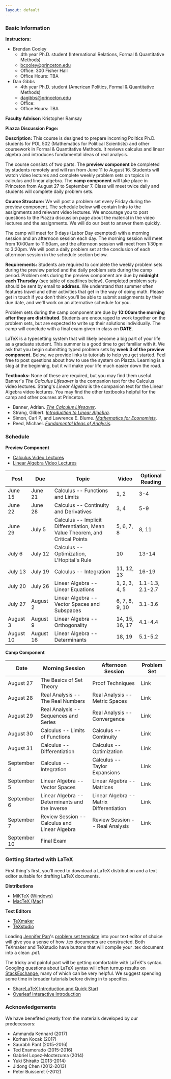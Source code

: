 ```yaml
---
layout: default
---
```


### Basic Information

**Instructors:** 

- Brendan Cooley
    - 4th year Ph.D. student (International Relations, Formal & Quantitative Methods)
    - [bcooley@princeton.edu](mailto:bcooley@princeton.edu) 
    - Office: 300 Fisher Hall
    - Office Hours: TBA
- Dan Gibbs
    - 4th year Ph.D. student (American Politics, Formal & Quantitative Methods)
    - [dagibbs@princeton.edu](mailto:dagibbs@princeton.edu)
    - Office:
    - Office Hours: TBA

**Faculty Advisor:** Kristopher Ramsay

**Piazza Discussion Page:**

**Description:** This course is designed to prepare incoming Politics Ph.D. students for POL 502 (Mathematics for Political Scientists) and other coursework in Formal & Quantitative Methods. It reviews calculus and linear algebra and introduces fundamental ideas of real analysis.

The course consists of two parts. The **preview component** be completed by students remotely and will run from June 11 to August 16. Students will watch video lectures and complete weekly problem sets on topics in calculus and linear algebra. The **camp component** will take place in Princeton from August 27 to September 7. Class will meet twice daily and students will complete daily problem sets.

**Course Structure:** We will post a problem set every Friday during the preview component. The schedule below will contain links to the assignments and relevant video lectures. We encourage you to post questions to the Piazza discussion page about the material in the video lectures and the assignments. We will do our best to answer them quickly.

The camp will meet for 9 days (Labor Day exempted) with a morning session and an afternoon session each day. The morning session will meet from 10:00am to 11:50am, and the afternoon session will meet from 1:30pm to 3:20pm. We will post a daily problem set at the conclusion of each afternoon session in the schedule section below.

**Requirements:** Students are required to complete the weekly problem sets during the preview period and the daily problem sets during the camp period. Problem sets during the preview component are due by **midnight each Thursday** (see table of deadlines below). Completed problem sets should be sent by email to **address**. We understand that summer often features travel and other activities that get in the way of doing math. Please get in touch if you don't think you'll be able to submit assignments by their due date, and we'll work on an alternative schedule for you. 

Problem sets during the camp component are due by **10:00am the morning after they are distributed**. Students are encouraged to work together on the problem sets, but are expected to write up their solutions individually. The camp will conclude with a final exam given in class on **DATE**.

LaTeX is a typesetting system that will likely become a big part of your life as a graduate student. This summer is a good time to get familiar with it. We ask that you begin submitting typed problem sets by **week 3 of the preview component.** Below, we provide links to tutorials to help you get started. Feel free to post questions about how to use the system on Piazza. Learning is a slog at the beginning, but it will make your life much easier down the road. 

**Textbooks:** None of these are required, but you may find them useful. Banner's *The Calculus Lifesaver* is the companion text for the Calculus video lectures. Strang's *Linear Algebra* is the companion text for the Linear Algebra video lectures. You may find the other textbooks helpful for the camp and other courses at Princeton.

- Banner, Adrian. [*The Calculus Lifesaver*](https://www.amazon.com/Calculus-Lifesaver-Tools-Princeton-Guides/dp/0691130884).
- Strang, Gilbert. [*Introduction to Linear Algebra*](https://www.amazon.com/Introduction-Linear-Algebra-Gilbert-Strang/dp/0980232775/ref=sr_1_1?ie=UTF8&qid=1525308498&sr=8-1&keywords=gilbert+strang+linear+algebra).
- Simon, Carl P, and Lawrence E. Blume. [*Mathematics for Economists*](https://www.amazon.com/Mathematics-Economists-Carl-P-Simon/dp/0393957330/ref=sr_1_2?s=books&ie=UTF8&qid=1525308603&sr=1-2&keywords=mathematics+for+economists+simon+and+blume).
- Reed, Michael. [*Fundamental Ideas of Analysis*](https://www.amazon.com/Fundamental-Ideas-Analysis-Michael-Reed/dp/0471159964/ref=sr_1_1?ie=UTF8&qid=1525308705&sr=8-1&keywords=fundamental+ideas+of+analysis).

### Schedule

**Preview Component**

- [Calculus Video Lectures](https://press.princeton.edu/video/banner)
- [Linear Algebra Video Lectures](https://ocw.mit.edu/courses/mathematics/18-06-linear-algebra-spring-2010/video-lectures/)

| Post      | Due       | Topic                                                                         | Video          | Optional Reading |
|-----------|-----------|-------------------------------------------------------------------------------|----------------|------------------|
| June 15   | June 21   | Calculus -- Functions and Limits                                              | 1, 2           | 3-4              |
| June 22   | June 28   | Calculus -- Continuity and Derivatives                                        | 3, 4           | 5-9              |
| June 29   | July 5    | Calculus -- Implicit Differentiation, Mean Value Theorem, and Critical Points | 5, 6, 7, 8     | 8, 11            |
| July 6    | July 12   | Calculus -- Optimization, L'Hopital's Rule                                    | 10             | 13-14            |
| July 13   | July 19   | Calculus -- Integration                                                       | 11, 12, 13     | 16-19            |
| July 20   | July 26   | Linear Algebra -- Linear Equations                                            | 1, 2, 3, 4, 5  | 1.1-1.3, 2.1-2.7 |
| July 27   | August 2  | Linear Algebra -- Vector Spaces and Subspaces                                 | 6, 7, 8, 9, 10 | 3.1-3.6          |
| August 3  | August 9  | Linear Algebra -- Orthogonality                                               | 14, 15, 16, 17 | 4.1-4.4          |
| August 10 | August 16 | Linear Algebra -- Determinants                                                | 18, 19         | 5.1-5.2          |

**Camp Component**

| Date         | Morning Session                                | Afternoon Session                        | Problem Set |
|--------------|------------------------------------------------|------------------------------------------|-------------|
| August 27    | The Basics of Set Theory                       | Proof Techniques                         | Link        |
| August 28    | Real Analysis -- The Real Numbers              | Real Analysis -- Metric Spaces           | Link        |
| August 29    | Real Analysis -- Sequences and Series          | Real Analysis -- Convergence             | Link        |
| August 30    | Calculus -- Limits of Functions                | Calculus -- Continuity                   | Link        |
| August 31    | Calculus -- Differentiation                    | Calculus -- Optimization                 | Link        |
| September 4  | Calculus -- Integration                        | Calculus -- Taylor Expansions            | Link        |
| September 5  | Linear Algebra -- Vector Spaces                | Linear Algebra -- Matrices               | Link        |
| September 6  | Linear Algebra -- Determinants and the Inverse | Linear Algebra -- Matrix Differentiation | Link        |
| September 7  | Review Session -- Calculus and Linear Algebra  | Review Session -- Real Analysis          | Link        |
| September 10 | Final Exam                                     |                                          |             |

### Getting Started with LaTeX

First thing's first, you'll need to download a LaTeX distribution and a text editor suitable for drafting LaTeX documents.

**Distributions**

- [MiKTeX (Windows)](https://miktex.org/)
- [MacTeX (Mac)](http://www.tug.org/mactex/)

**Text Editors**

- [TeXmaker](http://www.xm1math.net/texmaker/)
- [TeXstudio](https://www.texstudio.org/)

Loading [Jennifer Pan](http://jenpan.com/)'s [problem set template](http://jenpan.com/jen_pan/PsetLatexTemplate.tex) into your text editor of choice will give you a sense of how .tex documents are constructed. Both TeXmaker and TeXstudio have buttons that will compile your .tex document into a clean .pdf.

The tricky and painful part will be getting comfortable with LaTeX's syntax. Googling questions about LaTeX syntax will often turnup results on [StackExchange](https://tex.stackexchange.com/), many of which can be very helpful. We suggest spending some time in broader tutorials before diving in to specifics.

- [ShareLaTeX Introduction and Quick Start](https://www.sharelatex.com/learn/Learn_LaTeX_in_30_minutes)
- [Overleaf Interactive Introduction](https://www.overleaf.com/latex/learn/free-online-introduction-to-latex-part-1#.Wu0Q-tPwa8o)

### Acknowledgements

We have benefited greatly from the materials developed by our predecessors:

- Ammanda Kennard (2017)
- Korhan Kocak (2017)
- Saurabh Pant (2015-2016)
- Ted Enamorado (2015-2016)
- Gabriel Lopez-Moctezuma (2014)
- Yuki Shiraito (2013-2014)
- Jidong Chen (2012-2013)
- Peter Buisseret (-2012)
